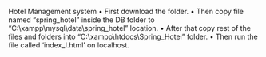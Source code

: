 Hotel Management system
•	First download the folder.
•	Then copy file named “spring_hotel” inside the DB folder to “C:\xampp\mysql\data\spring_hotel” location.
•	After that copy rest of the files and folders into “C:\xampp\htdocs\Spring_Hotel” folder.
•	Then run the file called ‘index_I.html’ on localhost.

